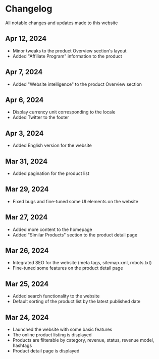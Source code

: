 # Changelog

All notable changes and updates made to this website

## Apr 12, 2024

- Minor tweaks to the product Overview section's layout
- Added "Affiliate Program" information to the product

## Apr 7, 2024

- Added "Website intelligence" to the product Overview section

## Apr 6, 2024

- Display currency unit corresponding to the locale
- Added Twitter to the footer

## Apr 3, 2024

- Added English version for the website

## Mar 31, 2024

- Added pagination for the product list

## Mar 29, 2024

- Fixed bugs and fine-tuned some UI elements on the website

## Mar 27, 2024

- Added more content to the homepage
- Added "Similar Products" section to the product detail page

## Mar 26, 2024

- Integrated SEO for the website (meta tags, sitemap.xml, robots.txt)
- Fine-tuned some features on the product detail page

## Mar 25, 2024

- Added search functionality to the website
- Default sorting of the product list by the latest published date

## Mar 24, 2024

- Launched the website with some basic features
- The online product listing is displayed
- Products are filterable by category, revenue, status, revenue model, hashtags
- Product detail page is displayed
